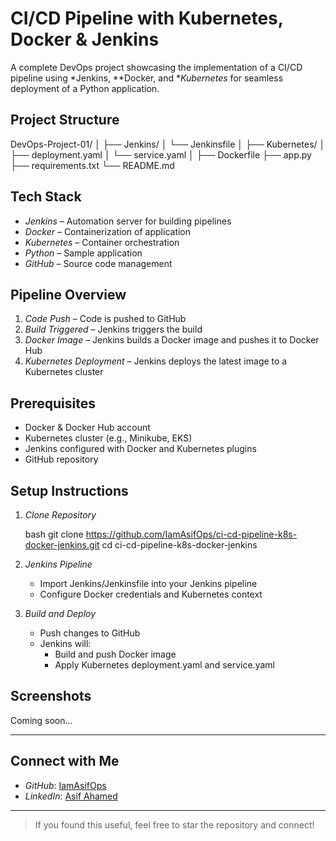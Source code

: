 # CI/CD Pipeline with Kubernetes, Docker & Jenkins

A complete DevOps project showcasing the implementation of a CI/CD pipeline using *Jenkins, **Docker, and **Kubernetes* for seamless deployment of a Python application.

## Project Structure


DevOps-Project-01/
│
├── Jenkins/
│   └── Jenkinsfile
│
├── Kubernetes/
│   ├── deployment.yaml
│   └── service.yaml
│
├── Dockerfile
├── app.py
├── requirements.txt
└── README.md


## Tech Stack

- *Jenkins* – Automation server for building pipelines  
- *Docker* – Containerization of application  
- *Kubernetes* – Container orchestration  
- *Python* – Sample application  
- *GitHub* – Source code management

## Pipeline Overview

1. *Code Push* – Code is pushed to GitHub  
2. *Build Triggered* – Jenkins triggers the build  
3. *Docker Image* – Jenkins builds a Docker image and pushes it to Docker Hub  
4. *Kubernetes Deployment* – Jenkins deploys the latest image to a Kubernetes cluster

## Prerequisites

- Docker & Docker Hub account  
- Kubernetes cluster (e.g., Minikube, EKS)  
- Jenkins configured with Docker and Kubernetes plugins  
- GitHub repository

## Setup Instructions

1. *Clone Repository*

   bash
   git clone https://github.com/IamAsifOps/ci-cd-pipeline-k8s-docker-jenkins.git
   cd ci-cd-pipeline-k8s-docker-jenkins
   

2. *Jenkins Pipeline*

   - Import Jenkins/Jenkinsfile into your Jenkins pipeline  
   - Configure Docker credentials and Kubernetes context  

3. *Build and Deploy*

   - Push changes to GitHub  
   - Jenkins will:  
     - Build and push Docker image  
     - Apply Kubernetes deployment.yaml and service.yaml

## Screenshots

Coming soon...

---

## Connect with Me

- *GitHub*: [IamAsifOps](https://github.com/IamAsifOps)  
- *LinkedIn*: [Asif Ahamed](https://www.linkedin.com/in/asif-ahamed-devops/)

---

> If you found this useful, feel free to star the repository and connect!
